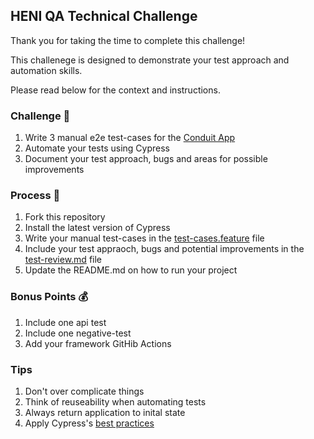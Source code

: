 ## HENI QA Technical Challenge

Thank you for taking the time to complete this challenge!

This challenege is designed to demonstrate your test approach and automation skills.

Please read below for the context and instructions.

### Challenge 🚀
1. Write 3 manual e2e test-cases for the [Conduit App](https://react-redux.realworld.io)
2. Automate your tests using Cypress
3. Document your test approach, bugs and areas for possible improvements

### Process 📄
1. Fork this repository
2. Install the latest version of Cypress
3. Write your manual test-cases in the [test-cases.feature](https://github.com/jhads/QA-Technical-Challenge/blob/master/test-cases.feature) file
4. Include your test appraoch, bugs and potential improvements in the [test-review.md](https://github.com/jhads/QA-Technical-Challenge/blob/master/test-review.md) file
5. Update the README.md on how to run your project

### Bonus Points 💰
1. Include one api test
2. Include one negative-test
3. Add your framework GitHib Actions

### Tips
1. Don't over complicate things
3. Think of reuseability when automating tests 
4. Always return application to inital state
5. Apply Cypress's [best practices](https://docs.cypress.io/guides/references/best-practices)
